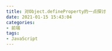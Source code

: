 ```yaml
---
title: 对Object.defineProperty的一点探讨
date: 2021-01-15 15:43:04
categories:
- 前端
tags:
- JavaScript
---
```

